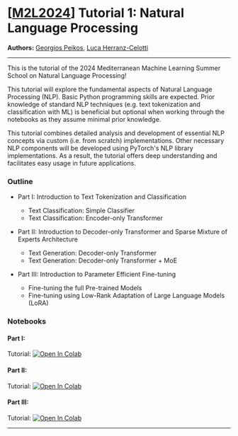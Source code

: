# [[M2L2024](https://www.m2lschool.org/home)] Tutorial 1: Natural Language Processing

**Authors:** [Georgios Peikos](https://www.linkedin.com/in/peikosgeorgios/), [Luca Herranz-Celotti](https://lucehe.github.io/)

--- 

This is the tutorial of the 2024 Mediterranean Machine Learning Summer School on Natural 
Language Processing!

This tutorial will explore the fundamental aspects of Natural Language Processing (NLP). 
Basic Python programming skills are expected. Prior knowledge of standard NLP techniques 
(e.g. text tokenization and classification with ML) is beneficial but optional when working 
through the notebooks as they assume minimal prior knowledge.

This tutorial combines detailed analysis and development of essential NLP concepts via 
custom (i.e. from scratch) implementations. Other necessary NLP components will be developed 
using PyTorch's NLP library implementations. As a result, the tutorial offers deep 
understanding and facilitates easy usage in future applications.

### Outline

* Part I: Introduction to Text Tokenization and Classification
  *  Text Classification: Simple Classifier
  *  Text Classification: Encoder-only Transformer

* Part II: Introduction to Decoder-only Transformer and Sparse Mixture of Experts Architecture
  *  Text Generation: Decoder-only Transformer
  *  Text Generation: Decoder-only Transformer + MoE

* Part III: Introduction to Parameter Efficient Fine-tuning
  *  Fine-tuning the full Pre-trained Models
  *  Fine-tuning using Low-Rank Adaptation of Large Language Models (LoRA)

### Notebooks

#### Part I: 
Tutorial: [![Open In 
Colab](https://colab.research.google.com/assets/colab-badge.svg)](https://colab.sandbox.google.com/github/M2Lschool/tutorials2024/blob/main/1_nlp/part_I_text_classification/Transformer_Encoder_Classification.ipynb)

<!-- Solution: [![Open In 
Colab](https://colab.research.google.com/assets/colab-badge.svg)](https://github.com/M2Lschool/tutorials2024-dev/blob/main/1_nlp/part_I_text_classification/Transformer_Encoder_Classification_solved.ipynb) -->

#### Part II: 
Tutorial: [![Open In 
Colab](https://colab.research.google.com/assets/colab-badge.svg)](https://colab.sandbox.google.com/github/M2Lschool/tutorials2024/blob/main/1_nlp/part_II_text_generation/Transformer_Decoder_MoE.ipynb)

<!-- Solution: [![Open In 
Colab](https://colab.research.google.com/assets/colab-badge.svg)](https://github.com/M2Lschool/tutorials2024-dev/blob/main/1_nlp/part_II_text_generation/Transformer_Decoder_MoE_solved.ipynb) -->

#### Part III: 
Tutorial: [![Open In 
Colab](https://colab.research.google.com/assets/colab-badge.svg)](https://colab.sandbox.google.com/github/M2Lschool/tutorials2024/blob/main/1_nlp/part_III_llm_finetuning/LoRA.ipynb)

<!-- Solution: [![Open In 
Colab](https://colab.research.google.com/assets/colab-badge.svg)](https://github.com/M2Lschool/tutorials2024-dev/blob/main/1_nlp/part_III_llm_finetuning/LoRA_solved.ipynb) -->

---
